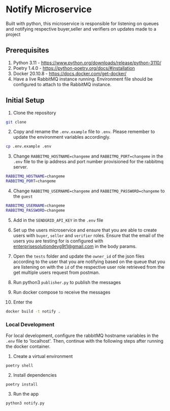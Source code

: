 # Notify Microservice

Built with python, this microservice is responsible for listening on queues and notifying respective buyer,seller and verifiers on updates made to a project

## Prerequisites

1. Python 3.11 - https://www.python.org/downloads/release/python-3110/
2. Poetry 1.4.0 - https://python-poetry.org/docs/#installation
3. Docker 20.10.8 - https://docs.docker.com/get-docker/
4. Have a live RabbitMQ instance running. Environment file should be configured to attach to the RabbitMQ instance.

## Initial Setup

1. Clone the repository

```bash
git clone
```

2. Copy and rename the `.env.example` file to `.env`. Please remember to update the environment variables accordingly.

```bash
cp .env.example .env
```

3. Change `RABBITMQ_HOSTNAME=changeme` and `RABBITMQ_PORT=changeme` in the `.env` file to the ip address and port number provisioned for the rabbitmq server. 

```bash
RABBITMQ_HOSTNAME=changeme
RABBITMQ_PORT=changeme
```

4. Change `RABBITMQ_USERNAME=changeme` and `RABBITMQ_PASSWORD=changeme` to the `guest`

```bash
RABBITMQ_USERNAME=changeme
RABBITMQ_PASSWORD=changeme
```
5. Add in the `SENDGRID_API_KEY` in the `.env` file

6. Set up the users microservice and ensure that you are able to create users with `buyer`, `seller` and `verifier` roles. Ensure that the email of the users you are testing for is configured with enterprisesolutiondevg9t1@gmail.com in the body params.

7. Open the `tests` folder and update the `owner_id` of the json files according to the user that you are notifying based on the queue that you are listening on with the `id` of the respective user role retrieved from the get multiple users request from postman.

8. Run python3 `publisher.py` to publish the messages 

9. Run docker compose to receive the messages

10. Enter the 

```bash 
docker build -t notify .
```

### Local Development

For local development, configure the rabbitMQ hostname variables in the `.env` file to 'localhost'. Then, continue with the following steps after running the docker container.

1. Create a virtual environment

```
poetry shell
```

2. Install dependencies

```
poetry install
```

3. Run the app

```
python3 notify.py
```